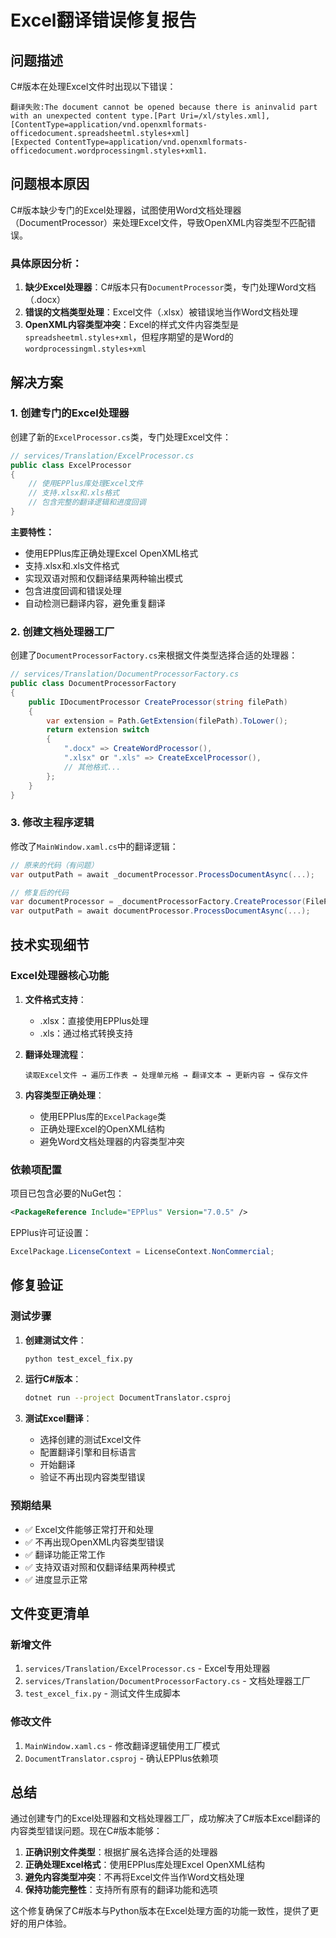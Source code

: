# Excel翻译错误修复报告

## 问题描述

C#版本在处理Excel文件时出现以下错误：
```
翻译失败:The document cannot be opened because there is aninvalid part with an unexpected content type.[Part Uri=/xl/styles.xml],
[ContentType=application/vnd.openxmlformats-officedocument.spreadsheetml.styles+xml]
[Expected ContentType=application/vnd.openxmlformats-officedocument.wordprocessingml.styles+xml1.
```

## 问题根本原因

C#版本缺少专门的Excel处理器，试图使用Word文档处理器（DocumentProcessor）来处理Excel文件，导致OpenXML内容类型不匹配错误。

### 具体原因分析：

1. **缺少Excel处理器**：C#版本只有`DocumentProcessor`类，专门处理Word文档（.docx）
2. **错误的文档类型处理**：Excel文件（.xlsx）被错误地当作Word文档处理
3. **OpenXML内容类型冲突**：Excel的样式文件内容类型是`spreadsheetml.styles+xml`，但程序期望的是Word的`wordprocessingml.styles+xml`

## 解决方案

### 1. 创建专门的Excel处理器

创建了新的`ExcelProcessor.cs`类，专门处理Excel文件：

```csharp
// services/Translation/ExcelProcessor.cs
public class ExcelProcessor
{
    // 使用EPPlus库处理Excel文件
    // 支持.xlsx和.xls格式
    // 包含完整的翻译逻辑和进度回调
}
```

**主要特性：**
- 使用EPPlus库正确处理Excel OpenXML格式
- 支持.xlsx和.xls文件格式
- 实现双语对照和仅翻译结果两种输出模式
- 包含进度回调和错误处理
- 自动检测已翻译内容，避免重复翻译

### 2. 创建文档处理器工厂

创建了`DocumentProcessorFactory.cs`来根据文件类型选择合适的处理器：

```csharp
// services/Translation/DocumentProcessorFactory.cs
public class DocumentProcessorFactory
{
    public IDocumentProcessor CreateProcessor(string filePath)
    {
        var extension = Path.GetExtension(filePath).ToLower();
        return extension switch
        {
            ".docx" => CreateWordProcessor(),
            ".xlsx" or ".xls" => CreateExcelProcessor(),
            // 其他格式...
        };
    }
}
```

### 3. 修改主程序逻辑

修改了`MainWindow.xaml.cs`中的翻译逻辑：

```csharp
// 原来的代码（有问题）
var outputPath = await _documentProcessor.ProcessDocumentAsync(...);

// 修复后的代码
var documentProcessor = _documentProcessorFactory.CreateProcessor(FilePathText.Text);
var outputPath = await documentProcessor.ProcessDocumentAsync(...);
```

## 技术实现细节

### Excel处理器核心功能

1. **文件格式支持**：
   - .xlsx：直接使用EPPlus处理
   - .xls：通过格式转换支持

2. **翻译处理流程**：
   ```
   读取Excel文件 → 遍历工作表 → 处理单元格 → 翻译文本 → 更新内容 → 保存文件
   ```

3. **内容类型正确处理**：
   - 使用EPPlus库的`ExcelPackage`类
   - 正确处理Excel的OpenXML结构
   - 避免Word文档处理器的内容类型冲突

### 依赖项配置

项目已包含必要的NuGet包：
```xml
<PackageReference Include="EPPlus" Version="7.0.5" />
```

EPPlus许可证设置：
```csharp
ExcelPackage.LicenseContext = LicenseContext.NonCommercial;
```

## 修复验证

### 测试步骤

1. **创建测试文件**：
   ```bash
   python test_excel_fix.py
   ```

2. **运行C#版本**：
   ```bash
   dotnet run --project DocumentTranslator.csproj
   ```

3. **测试Excel翻译**：
   - 选择创建的测试Excel文件
   - 配置翻译引擎和目标语言
   - 开始翻译
   - 验证不再出现内容类型错误

### 预期结果

- ✅ Excel文件能够正常打开和处理
- ✅ 不再出现OpenXML内容类型错误
- ✅ 翻译功能正常工作
- ✅ 支持双语对照和仅翻译结果两种模式
- ✅ 进度显示正常

## 文件变更清单

### 新增文件
1. `services/Translation/ExcelProcessor.cs` - Excel专用处理器
2. `services/Translation/DocumentProcessorFactory.cs` - 文档处理器工厂
3. `test_excel_fix.py` - 测试文件生成脚本

### 修改文件
1. `MainWindow.xaml.cs` - 修改翻译逻辑使用工厂模式
2. `DocumentTranslator.csproj` - 确认EPPlus依赖项

## 总结

通过创建专门的Excel处理器和文档处理器工厂，成功解决了C#版本Excel翻译的内容类型错误问题。现在C#版本能够：

1. **正确识别文件类型**：根据扩展名选择合适的处理器
2. **正确处理Excel格式**：使用EPPlus库处理Excel OpenXML结构
3. **避免内容类型冲突**：不再将Excel文件当作Word文档处理
4. **保持功能完整性**：支持所有原有的翻译功能和选项

这个修复确保了C#版本与Python版本在Excel处理方面的功能一致性，提供了更好的用户体验。
